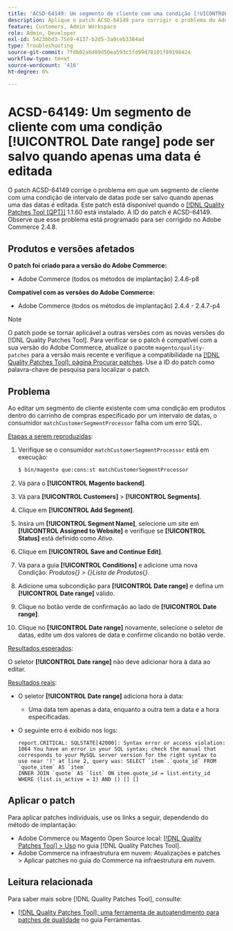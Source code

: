 ```yaml
---
title: 'ACSD-64149: Um segmento de cliente com uma condição [!UICONTROL Date range] pode ser salvo quando apenas uma data é editada'
description: Aplique o patch ACSD-64149 para corrigir o problema do Adobe Commerce em que o segmento de cliente com uma condição **[!UICONTROL Date range]** pode ser salvo quando apenas uma das datas é editada.
feature: Customers, Admin Workspace
role: Admin, Developer
exl-id: 5423bbd3-75e9-4137-b2d5-3a0ceb3384ad
type: Troubleshooting
source-git-commit: 7fdb02a6d89d50ea593c5fd99d78101f89198424
workflow-type: tm+mt
source-wordcount: '416'
ht-degree: 0%

---
```


# ACSD-64149: Um segmento de cliente com uma condição [!UICONTROL Date range] pode ser salvo quando apenas uma data é editada

O patch ACSD-64149 corrige o problema em que um segmento de cliente com uma condição de intervalo de datas pode ser salvo quando apenas uma das datas é editada. Este patch está disponível quando o [[!DNL Quality Patches Tool (QPT)]](/help/tools/quality-patches-tool/quality-patches-tool-to-self-serve-quality-patches.md) 1.1.60 está instalado. A ID do patch é ACSD-64149. Observe que esse problema está programado para ser corrigido no Adobe Commerce 2.4.8.

## Produtos e versões afetados

**O patch foi criado para a versão do Adobe Commerce:**

* Adobe Commerce (todos os métodos de implantação) 2.4.6-p8

**Compatível com as versões do Adobe Commerce:**

* Adobe Commerce (todos os métodos de implantação) 2.4.4 - 2.4.7-p4

>[!NOTE]
>
>O patch pode se tornar aplicável a outras versões com as novas versões do [!DNL Quality Patches Tool]. Para verificar se o patch é compatível com a sua versão do Adobe Commerce, atualize o pacote `magento/quality-patches` para a versão mais recente e verifique a compatibilidade na [[!DNL Quality Patches Tool]: página Procurar patches](https://experienceleague.adobe.com/tools/commerce-quality-patches/index.html?lang=pt-BR). Use a ID do patch como palavra-chave de pesquisa para localizar o patch.

## Problema

Ao editar um segmento de cliente existente com uma condição em produtos dentro do carrinho de compras especificado por um intervalo de datas, o consumidor `matchCustomerSegmentProcessor` falha com um erro SQL.

<u>Etapas a serem reproduzidas</u>:

1. Verifique se o consumidor `matchCustomerSegmentProcessor` está em execução:

   ```bash
   $ bin/magento que:cons:st matchCustomerSegmentProcessor
   ```

1. Vá para o **[!UICONTROL Magento backend]**.
1. Vá para **[!UICONTROL Customers]** > **[!UICONTROL Segments]**.
1. Clique em **[!UICONTROL Add Segment]**.
1. Insira um **[!UICONTROL Segment Name]**, selecione um site em **[!UICONTROL Assigned to Website]** e verifique se **[!UICONTROL Status]** está definido como *Ativo*.
1. Clique em **[!UICONTROL Save and Continue Edit]**.
1. Vá para a guia **[!UICONTROL Conditions]** e adicione uma nova Condição: *Produtos{} > {}Lista de Produtos*{*}*.
1. Adicione uma subcondição para **[!UICONTROL Date range]** e defina um **[!UICONTROL Date range]** válido.
1. Clique no botão verde de confirmação ao lado de **[!UICONTROL Date range]**.
1. Clique no **[!UICONTROL Date range]** novamente, selecione o seletor de datas, edite um dos valores de data e confirme clicando no botão verde.

<u>Resultados esperados</u>:

O seletor **[!UICONTROL Date range]** não deve adicionar hora à data ao editar.

<u>Resultados reais</u>:

* O seletor **[!UICONTROL Date range]** adiciona hora à data:
   * Uma data tem apenas a data, enquanto a outra tem a data e a hora especificadas.
* O seguinte erro é exibido nos logs:

  ```
  report.CRITICAL: SQLSTATE[42000]: Syntax error or access violation: 1064 You have an error in your SQL syntax; check the manual that corresponds to your MySQL server version for the right syntax to use near ')' at line 2, query was: SELECT `item`.`quote_id` FROM `quote_item` AS `item`
  INNER JOIN `quote` AS `list` ON item.quote_id = list.entity_id WHERE (list.is_active = 1) AND () [] []
  ```


## Aplicar o patch

Para aplicar patches individuais, use os links a seguir, dependendo do método de implantação:

* Adobe Commerce ou Magento Open Source local: [[!DNL Quality Patches Tool] > Uso](/help/tools/quality-patches-tool/usage.md) no guia [!DNL Quality Patches Tool].
* Adobe Commerce na infraestrutura em nuvem: Atualizações e patches > Aplicar patches no guia do Commerce na infraestrutura em nuvem.

## Leitura relacionada

Para saber mais sobre [!DNL Quality Patches Tool], consulte:

* [[!DNL Quality Patches Tool]: uma ferramenta de autoatendimento para patches de qualidade](/help/tools/quality-patches-tool/quality-patches-tool-to-self-serve-quality-patches.md) no guia Ferramentas.
